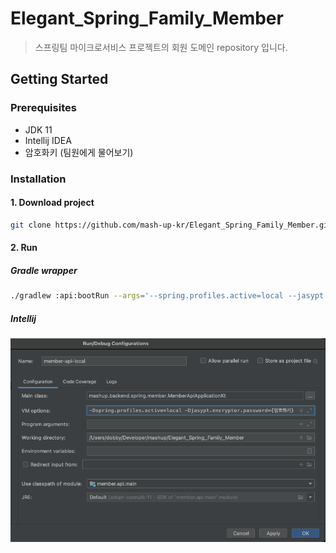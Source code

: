 # Elegant_Spring_Family_Member
> 스프링팀 마이크로서비스 프로젝트의 회원 도메인 repository 입니다.

## Getting Started

### Prerequisites
- JDK 11
- Intellij IDEA
- 암호화키 (팀원에게 물어보기)

### Installation

#### 1. Download project 
```bash
git clone https://github.com/mash-up-kr/Elegant_Spring_Family_Member.git
```

#### 2. Run
##### Gradle wrapper
```bash
./gradlew :api:bootRun --args='--spring.profiles.active=local --jasypt.encryptor.password={암호화키}'
```
##### Intellij
![member-api-intellij](./docs/member-api-intellij.png)